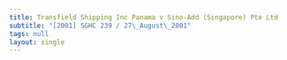 ```yaml
---
title: Transfield Shipping Inc Panama v Sino-Add (Singapore) Pte Ltd
subtitle: "[2001] SGHC 239 / 27\_August\_2001"
tags: null
layout: single
---
```


